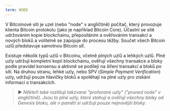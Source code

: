 ```yaml
---
term: NODE
---
```


V Bitcoinové síti je uzel (nebo "node" v angličtině) počítač, který provozuje klienta Bitcoin protokolu (jako je například Bitcoin Core). Účastní se sítě udržováním kopie blockchainu, přeposíláním a ověřováním transakcí a nových bloků a volitelně se zapojuje do procesu těžby. Součet všech Bitcoin uzlů představuje samotnou Bitcoin síť.

Existuje několik typů uzlů v Bitcoinu, včetně plných uzlů a lehkých uzlů. Plné uzly udržují kompletní kopii blockchainu, ověřují všechny transakce a bloky podle pravidel konsensu a aktivně se podílejí na šíření transakcí a bloků po síti. Na druhou stranu, lehké uzly, nebo SPV (*Simple Payment Verification*) uzly, udržují pouze hlavičky bloků a spoléhají na plné uzly pro získání informací o transakcích.

> ► *Někteří také rozlišují takzvané "prořezané uzly" ("pruned node" v angličtině). Jsou to plné uzly, které stahují a ověřují všechny bloky od Genesis bloku, ale v paměti si udržují pouze nejnovější bloky.*